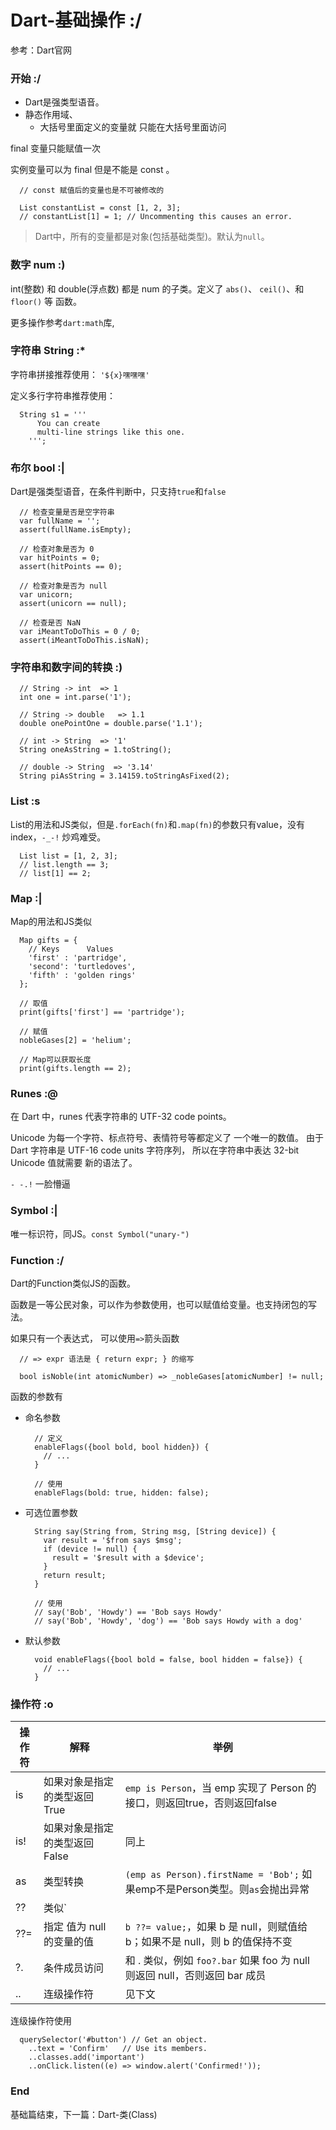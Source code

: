 # Dart-基础操作 :/

参考：Dart官网

### 开始 :/

* Dart是强类型语音。
* 静态作用域、
  * 大括号里面定义的变量就 只能在大括号里面访问

final 变量只能赋值一次


实例变量可以为 final 但是不能是 const 。

```
  // const 赋值后的变量也是不可被修改的

  List constantList = const [1, 2, 3];
  // constantList[1] = 1; // Uncommenting this causes an error.
```

> Dart中，所有的变量都是对象(包括基础类型)。默认为`null`。

### 数字 num :)

int(整数) 和 double(浮点数) 都是 num 的子类。定义了 `abs()`、 `ceil()`、和 `floor()` 等 函数。

更多操作参考`dart:math`库,

### 字符串 String :*

字符串拼接推荐使用： `'${x}嘿嘿嘿'`

定义多行字符串推荐使用：
```
  String s1 = '''
      You can create
      multi-line strings like this one.
    ''';
```

### 布尔 bool :|

Dart是强类型语音，在条件判断中，只支持`true`和`false`

```
  // 检查变量是否是空字符串
  var fullName = '';
  assert(fullName.isEmpty);

  // 检查对象是否为 0
  var hitPoints = 0;
  assert(hitPoints == 0);

  // 检查对象是否为 null
  var unicorn;
  assert(unicorn == null);

  // 检查是否 NaN
  var iMeantToDoThis = 0 / 0;
  assert(iMeantToDoThis.isNaN);
```

### 字符串和数字间的转换 :)

```
  // String -> int  => 1
  int one = int.parse('1');

  // String -> double   => 1.1
  double onePointOne = double.parse('1.1');

  // int -> String  => '1'
  String oneAsString = 1.toString();

  // double -> String  => '3.14'
  String piAsString = 3.14159.toStringAsFixed(2);
```

### List :s

List的用法和JS类似，但是`.forEach(fn)`和`.map(fn)`的参数只有value，没有index，`-_-!` 炒鸡难受。

```
  List list = [1, 2, 3];
  // list.length == 3;
  // list[1] == 2;
```

### Map :|

Map的用法和JS类似

```
  Map gifts = {
    // Keys      Values
    'first' : 'partridge',
    'second': 'turtledoves',
    'fifth' : 'golden rings'
  };

  // 取值
  print(gifts['first'] == 'partridge');
  
  // 赋值
  nobleGases[2] = 'helium';
```

```
  // Map可以获取长度
  print(gifts.length == 2);
```

### Runes :@

在 Dart 中，runes 代表字符串的 UTF-32 code points。

Unicode 为每一个字符、标点符号、表情符号等都定义了 一个唯一的数值。 由于 Dart 字符串是 UTF-16 code units 字符序列， 所以在字符串中表达 32-bit Unicode 值就需要 新的语法了。

`- -.!` 一脸懵逼


### Symbol :|

唯一标识符，同JS。`const Symbol("unary-")`

### Function :/

Dart的Function类似JS的函数。

函数是一等公民对象，可以作为参数使用，也可以赋值给变量。也支持闭包的写法。

如果只有一个表达式， 可以使用`=>`箭头函数

```
  // => expr 语法是 { return expr; } 的缩写

  bool isNoble(int atomicNumber) => _nobleGases[atomicNumber] != null;
```

函数的参数有
* 命名参数
  ```
    // 定义
    enableFlags({bool bold, bool hidden}) {
      // ...
    }

    // 使用
    enableFlags(bold: true, hidden: false);
  ```
* 可选位置参数
  ```
    String say(String from, String msg, [String device]) {
      var result = '$from says $msg';
      if (device != null) {
        result = '$result with a $device';
      }
      return result;
    }

    // 使用
    // say('Bob', 'Howdy') == 'Bob says Howdy'
    // say('Bob', 'Howdy', 'dog') == 'Bob says Howdy with a dog'
  ```
* 默认参数
  ```
    void enableFlags({bool bold = false, bool hidden = false}) {
      // ...
    }
  ```

### 操作符 :o

|操作符|解释|举例|
|--|--|--|
|is |如果对象是指定的类型返回 True|`emp is Person`，当 emp 实现了 Person 的接口，则返回true，否则返回false|
|is! |如果对象是指定的类型返回 False|同上|
|as |类型转换|`(emp as Person).firstName = 'Bob';` 如果emp不是Person类型。则`as`会抛出异常|
|??|类似`|| (或)`，为`null`则用后面的值|`String str => msg ?? 'abc';`|
|??=|指定 值为 null 的变量的值|`b ??= value;`，如果 b 是 null，则赋值给 b；如果不是 null，则 b 的值保持不变|
|?.|条件成员访问|和 . 类似，例如 `foo?.bar` 如果 foo 为 null 则返回 null，否则返回 bar 成员|
|..|连级操作符|见下文|

连级操作符使用
```
  querySelector('#button') // Get an object.
    ..text = 'Confirm'   // Use its members.
    ..classes.add('important')
    ..onClick.listen((e) => window.alert('Confirmed!'));
```

### End

基础篇结束，下一篇：Dart-类(Class)